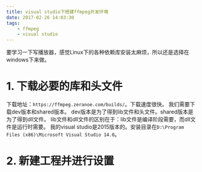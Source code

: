 ```yaml
---
title: visual studio下搭建ffmpeg开发环境
date: 2017-02-26 14:03:30
tags:
	- ffmpeg
	- visual studio
---
```

要学习一下写播放器，感觉Linux下的各种依赖库安装太麻烦，所以还是选择在windows下来做。
# 1. 下载必要的库和头文件
下载地址：`https://ffmpeg.zeranoe.com/builds/`。下载速度很快。
我们需要下载dev版本和shared版本。
dev版本是为了得到lib文件和头文件。shared版本是为了得到dll文件。
lib文件和dll文件的区别在于：lib文件是编译阶段需要，而dll文件是运行时需要。
我的visual studio是2015版本的。安装目录在`D:\Program Files (x86)\Microsoft Visual Studio 14.0`。


# 2. 新建工程并进行设置


